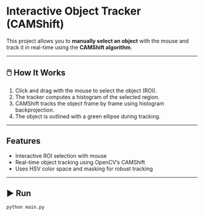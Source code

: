 #  Interactive Object Tracker (CAMShift)

This project allows you to **manually select an object** with the mouse and track it in real-time using the **CAMShift algorithm**.

---

## 🖱️ How It Works

1. Click and drag with the mouse to select the object (ROI).
2. The tracker computes a histogram of the selected region.
3. CAMShift tracks the object frame by frame using histogram backprojection.
4. The object is outlined with a green ellipse during tracking.

---

##  Features

- Interactive ROI selection with mouse
- Real-time object tracking using OpenCV’s CAMShift
- Uses HSV color space and masking for robust tracking

---

## ▶ Run

```bash
python main.py
